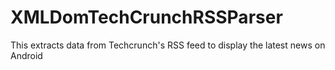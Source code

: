 XMLDomTechCrunchRSSParser
=========================

This extracts data from Techcrunch's RSS feed to display the latest news on Android
